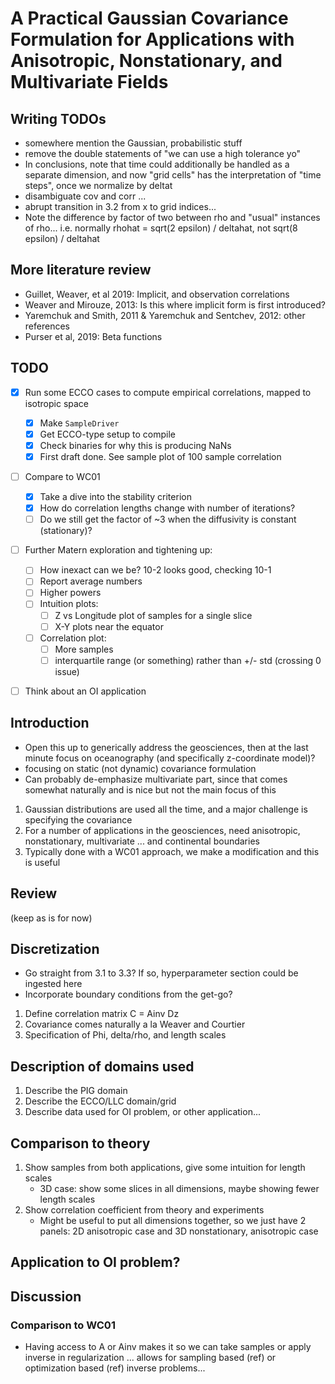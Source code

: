 # A Practical Gaussian Covariance Formulation for Applications with Anisotropic, Nonstationary, and Multivariate Fields

## Writing TODOs

- somewhere mention the Gaussian, probabilistic stuff
- remove the double statements of "we can use a high tolerance yo"
- In conclusions, note that time could additionally be handled as a separate
  dimension, and now "grid cells" has the interpretation of "time steps", once
  we normalize by deltat
- disambiguate cov and corr ...
- abrupt transition in 3.2 from x to grid indices...
- Note the difference by factor of two between rho and "usual" instances of
  rho... i.e. normally rhohat = sqrt(2 epsilon) / deltahat,
  not sqrt(8 epsilon) / deltahat

## More literature review

- Guillet, Weaver, et al 2019: Implicit, and observation correlations
- Weaver and Mirouze, 2013: Is this where implicit form is first introduced?
- Yaremchuk and Smith, 2011 & Yaremchuk and Sentchev, 2012: other references
- Purser et al, 2019: Beta functions


## TODO

- [x] Run some ECCO cases to compute empirical correlations, mapped to isotropic
  space
    - [x] Make `SampleDriver`
    - [x] Get ECCO-type setup to compile
    - [x] Check binaries for why this is producing NaNs
    - [x] First draft done. See sample plot of 100 sample correlation
- [ ] Compare to WC01
    - [x] Take a dive into the stability criterion
    - [x] How do correlation lengths change with number of iterations?
    - [ ] Do we still get the factor of ~3 when the diffusivity is constant
      (stationary)?
- [ ] Further Matern exploration and tightening up:
    - [ ] How inexact can we be? 10-2 looks good, checking 10-1
    - [ ] Report average numbers
    - [ ] Higher powers
    - [ ] Intuition plots:
        - [ ] Z vs Longitude plot of samples for a single slice
        - [ ] X-Y plots near the equator
    - [ ] Correlation plot:
        - [ ] More samples
        - [ ] interquartile range (or something) rather than +/-
          std (crossing 0 issue)
- [ ] Think about an OI application


## Introduction

- Open this up to generically address the geosciences, then at the last minute
  focus on oceanography (and specifically z-coordinate model)?
- focusing on static (not dynamic) covariance formulation
- Can probably de-emphasize multivariate part, since that comes somewhat
  naturally and is nice but not the main focus of this

1. Gaussian distributions are used all the time, and a major challenge is
   specifying the covariance
2. For a number of applications in the geosciences, need anisotropic,
   nonstationary, multivariate ... and continental boundaries
3. Typically done with a WC01 approach, we make a modification and this is
   useful

## Review

(keep as is for now)

## Discretization

- Go straight from 3.1 to 3.3? If so, hyperparameter section could be ingested
  here
- Incorporate boundary conditions from the get-go?

1. Define correlation matrix C = Ainv Dz
2. Covariance comes naturally a la Weaver and Courtier
3. Specification of Phi, delta/rho, and length scales

## Description of domains used

1. Describe the PIG domain
2. Describe the ECCO/LLC domain/grid
3. Describe data used for OI problem, or other application...

## Comparison to theory

1. Show samples from both applications, give some intuition for length scales
    - 3D case: show some slices in all dimensions, maybe showing fewer length
      scales
2. Show correlation coefficient from theory and experiments
    - Might be useful to put all dimensions together, so we just have 2 panels:
      2D anisotropic case and 3D nonstationary, anisotropic case

## Application to OI problem?


## Discussion

### Comparison to WC01

- Having access to A or Ainv makes it so we can take samples or apply inverse in
  regularization ... allows for sampling based (ref) or optimization based (ref)
  inverse problems...

